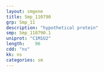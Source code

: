 ```yaml
---
layout: smgene
title: Smp_110790
grp: Smp_11
description: "hypothetical protein"
smp: Smp_110790.1
uniprot: "C1M1U2"
length:    96
cdd: "ns"
kk: ns
categories: sm
---
```

